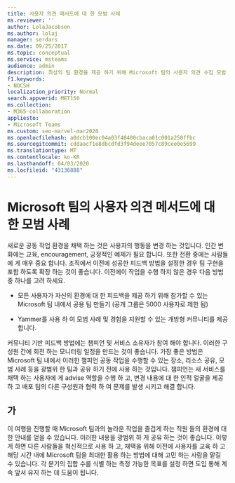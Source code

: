 ```yaml
---
title: 사용자 의견 메서드에 대 한 모범 사례
ms.reviewer: ''
author: LolaJacobsen
ms.author: lolaj
manager: serdars
ms.date: 09/25/2017
ms.topic: conceptual
ms.service: msteams
audience: admin
description: 최상의 팀 환경을 제공 하기 위해 Microsoft 팀의 사용자 의견 수집 모범 사례에 대해 알아보세요.
f1.keywords:
- NOCSH
localization_priority: Normal
search.appverid: MET150
ms.collection:
- M365-collaboration
appliesto:
- Microsoft Teams
ms.custom: seo-marvel-mar2020
ms.openlocfilehash: a0dcb100ec04a03f48400cbaca01c001a250ffbc
ms.sourcegitcommit: cddaacf1e8dbcdfd3f94deee7057c89cee0e5699
ms.translationtype: MT
ms.contentlocale: ko-KR
ms.lasthandoff: 04/03/2020
ms.locfileid: "43136888"
---
```

<a name="best-practices-for-user-feedback-methods-in-microsoft-teams"></a>Microsoft 팀의 사용자 의견 메서드에 대 한 모범 사례
===========================================================

새로운 공동 작업 환경을 채택 하는 것은 사용자의 행동을 변경 하는 것입니다. 인간 변화에는 교육, encouragement, 긍정적인 예제가 필요 합니다. 또한 전환 중에는 사람들에 게 매우 중요 합니다. 조직에서 이전에 성공한 피드백 방법을 설정한 경우 팀 구현을 포함 하도록 확장 하는 것이 좋습니다. 이전에이 작업을 수행 하지 않은 경우 다음 방법 중 하나를 고려 하세요.

-   모든 사용자가 자신의 환경에 대 한 피드백을 제공 하기 위해 참가할 수 있는 Microsoft 팀 내에서 공용 팀 만들기 (공개 그룹은 5000 사용자로 제한 됨)

-   Yammer를 사용 하 여 모범 사례 및 경험을 지원할 수 있는 개방형 커뮤니티를 제공 합니다.

커뮤니티 기반 피드백 방법에는 챔피언 및 서비스 소유자가 참여 해야 합니다. 이러한 구성원 간에 회전 하는 모니터링 일정을 만드는 것이 좋습니다. 가장 좋은 방법은 Microsoft 팀 내에서 이러한 챔피언 공동 작업을 수행할 수 있는 장소, 리소스 공유, 모범 사례 등을 광범위 한 팀과 공유 하기 전에 사용 하는 것입니다. 챔피언는 새 서비스를 채택 하는 사용자에 게 advise 역할을 수행 하 고, 변경 내용에 대 한 인적 얼굴을 제공 하 고 배포 팀의 다른 구성원과 협력 하 여 문제를 발생 시키고 해결 합니다.

<a name="showcases"></a>가
---------

이 여행을 진행할 때 Microsoft 팀과의 놀라운 작업을 즐겁게 하는 직원 들의 환경에 대 한 안내를 얻을 수 있습니다. 이러한 내용을 광범위 하 게 공유 하는 것이 좋습니다. 이렇게 하면 다른 사람들을 혁신적으로 사용 하 고, 채택을 위해 이전에 사용자를 교육 하 고 해당 시간 내에 Microsoft 팀을 최대한 활용 하는 방법에 대해 고민 하는 사람을 맡길 수 있습니다. 각 분기의 집합 수를 식별 하는 측정 가능한 목표를 설정 하면 도입 통해 계속 앞서 유지 하는 데 도움이 됩니다.
